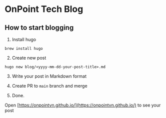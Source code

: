 # OnPoint Tech Blog

## How to start blogging

1. Install hugo
```
brew install hugo
```

2. Create new post
```
hugo new blog/<yyyy-mm-dd-your-post-title>.md
```

3. Write your post in Markdown format

4. Create PR to `main` branch and merge

5. Done.

Open [https://onpointvn.github.io/](https://onpointvn.github.io/) to see your post
